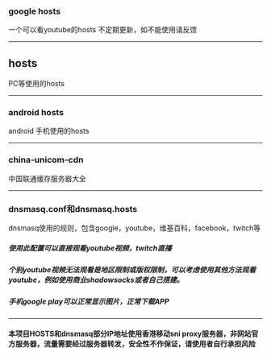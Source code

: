 ### google hosts
一个可以看youtube的hosts
不定期更新，如不能使用请反馈

---
## hosts
PC等使用的hosts

---
### android hosts
android 手机使用的hosts

---

### china-unicom-cdn
中国联通缓存服务器大全

---
### dnsmasq.conf和dnsmasq.hosts
dnsmasq使用的规则，包含google，youtube，维基百科，facebook，twitch等

##### 使用此配置可以直接观看youtube视频，twitch直播
##### 个别youtube视频无法观看是地区限制或版权限制，可以考虑使用其他方法观看youtube，例如使用商业shadowsocks或者自己搭建。

##### 手机google play可以正常显示图片，正常下载APP

---
#### 本项目HOSTS和dnsmasq部分IP地址使用香港移动sni proxy服务器，非网站官方服务器，流量需要经过服务器转发，安全性不作保证，请使用者自行承担风险
